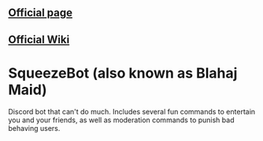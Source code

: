 ## [Official page](https://isodiff.github.io/SqueezeBot/) 
## [Official Wiki](https://isodiff.github.io/SqueezeBot/wiki)

# SqueezeBot (also known as Blahaj Maid)  

Discord bot that can't do much. Includes several fun commands to entertain you and your friends, as well as moderation commands to punish bad behaving users.  